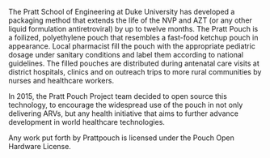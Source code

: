 The Pratt School of Engineering at Duke University has developed a packaging method that extends the life of the NVP and AZT (or any other liquid formulation antiretroviral) by up to twelve months. The Pratt Pouch is a foilized, polyethylene pouch that resembles a fast-food ketchup pouch in appearance. Local pharmacist fill the pouch with the appropriate pediatric dosage under sanitary conditions and label them according to national guidelines. The filled pouches are distributed during antenatal care visits at district hospitals, clinics and on outreach trips to more rural communities by nurses and healthcare workers.

In 2015, the Pratt Pouch Project team decided to open source this technology, to encourage the widespread use of the pouch in not only delivering ARVs, but any health initiative that aims to further advance development in world healthcare technologies. 

Any work put forth by Prattpouch is licensed under the Pouch Open Hardware License.
